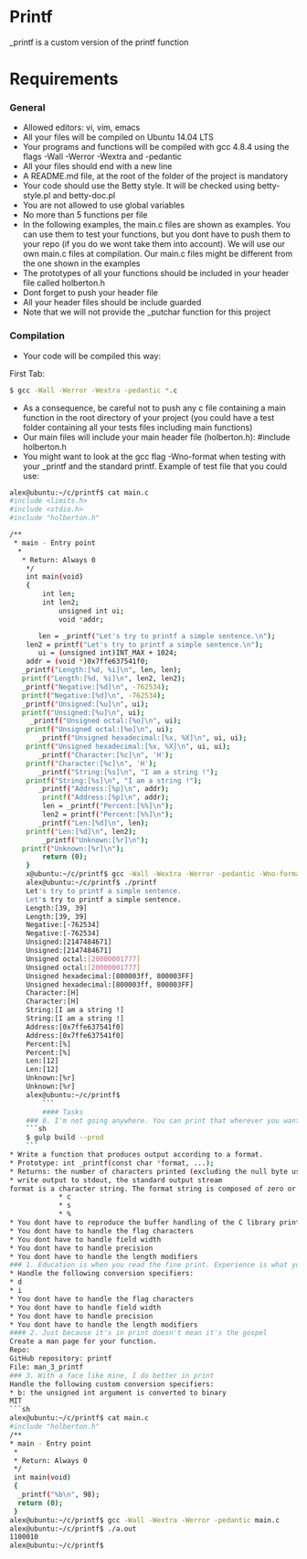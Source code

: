 # Printf
_printf is a custom version of the printf function

# Requirements

### General


* Allowed editors: vi, vim, emacs
* All your files will be compiled on Ubuntu 14.04 LTS
* Your programs and functions will be compiled with gcc 4.8.4 using the flags -Wall  -Werror -Wextra and -pedantic
* All your files should end with a new line
* A README.md file, at the root of the folder of the project is mandatory
* Your code should use the Betty style. It will be checked using betty-style.pl and betty-doc.pl
* You are not allowed to use global variables
* No more than 5 functions per file
* In the following examples, the main.c files are shown as examples. You can use them to test your functions, but you dont have to push them to your repo (if you do we wont take them into account). We will use our own main.c files at compilation. Our main.c files might be different from the one shown in the examples
* The prototypes of all your functions should be included in your header file called holberton.h
* Dont forget to push your header file
* All your header files should be include guarded
* Note that we will not provide the _putchar function for this project

### Compilation
* Your code will be compiled this way:

First Tab:
```sh
$ gcc -Wall -Werror -Wextra -pedantic *.c
```
* As a consequence, be careful not to push any c file containing a main function in the root directory of your project (you could have a test folder containing all your tests files including main functions)
* Our main files will include your main header file (holberton.h): #include holberton.h
* You might want to look at the gcc flag -Wno-format when testing with your _printf and the standard printf. Example of test file that you could use:

```sh
alex@ubuntu:~/c/printf$ cat main.c
#include <limits.h>
#include <stdio.h>
#include "holberton.h"

/**
 * main - Entry point
  *
   * Return: Always 0
    */
    int main(void)
    {
        int len;
	    int len2;
	        unsigned int ui;
		    void *addr;

       len = _printf("Let's try to printf a simple sentence.\n");
    len2 = printf("Let's try to printf a simple sentence.\n");
       ui = (unsigned int)INT_MAX + 1024;
    addr = (void *)0x7ffe637541f0;
   _printf("Length:[%d, %i]\n", len, len);
   printf("Length:[%d, %i]\n", len2, len2);
   _printf("Negative:[%d]\n", -762534);
   printf("Negative:[%d]\n", -762534);
   _printf("Unsigned:[%u]\n", ui);
   printf("Unsigned:[%u]\n", ui);
     _printf("Unsigned octal:[%o]\n", ui);
    printf("Unsigned octal:[%o]\n", ui);
       _printf("Unsigned hexadecimal:[%x, %X]\n", ui, ui);
    printf("Unsigned hexadecimal:[%x, %X]\n", ui, ui);
       _printf("Character:[%c]\n", 'H');
    printf("Character:[%c]\n", 'H');
       _printf("String:[%s]\n", "I am a string !");
    printf("String:[%s]\n", "I am a string !");
       _printf("Address:[%p]\n", addr);
	    printf("Address:[%p]\n", addr);
        len = _printf("Percent:[%%]\n");
	    len2 = printf("Percent:[%%]\n");
       _printf("Len:[%d]\n", len);
    printf("Len:[%d]\n", len2);
        _printf("Unknown:[%r]\n");
   printf("Unknown:[%r]\n");
        return (0);
	}
	x@ubuntu:~/c/printf$ gcc -Wall -Wextra -Werror -pedantic -Wno-format *.c
	alex@ubuntu:~/c/printf$ ./printf
	Let's try to printf a simple sentence.
	Let's try to printf a simple sentence.
	Length:[39, 39]
	Length:[39, 39]
	Negative:[-762534]
	Negative:[-762534]
	Unsigned:[2147484671]
	Unsigned:[2147484671]
	Unsigned octal:[20000001777]
	Unsigned octal:[20000001777]
	Unsigned hexadecimal:[800003ff, 800003FF]
	Unsigned hexadecimal:[800003ff, 800003FF]
	Character:[H]
	Character:[H]
	String:[I am a string !]
	String:[I am a string !]
	Address:[0x7ffe637541f0]
	Address:[0x7ffe637541f0]
	Percent:[%]
	Percent:[%]
	Len:[12]
	Len:[12]
	Unknown:[%r]
	Unknown:[%r]
	alex@ubuntu:~/c/printf$
		```
		#### Tasks
	### 0. I'm not going anywhere. You can print that wherever you want to. I'm here and I'm a Spur for life
	```sh
	$ gulp build --prod
	```
* Write a function that produces output according to a format.
* Prototype: int _printf(const char *format, ...);
* Returns: the number of characters printed (excluding the null byte used to end output to strings)
* write output to stdout, the standard output stream
format is a character string. The format string is composed of zero or more directives. See man 3 printf for more detail. You need to handle the following conversion specifiers:
			* c
			* s
			* %
* You dont have to reproduce the buffer handling of the C library printf function
* You dont have to handle the flag characters
* You dont have to handle field width
* You dont have to handle precision
* You dont have to handle the length modifiers
### 1. Education is when you read the fine print. Experience is what you get if you
* Handle the following conversion specifiers:
* d
* i
* You dont have to handle the flag characters
* You dont have to handle field width
* You dont have to handle precision
* You dont have to handle the length modifiers
#### 2. Just because it's in print doesn't mean it's the gospel
Create a man page for your function.
Repo:
GitHub repository: printf
File: man_3_printf
### 3. With a face like mine, I do better in print
Handle the following custom conversion specifiers:
* b: the unsigned int argument is converted to binary
MIT
```sh
alex@ubuntu:~/c/printf$ cat main.c
#include "holberton.h"
/**
* main - Entry point
 *
 * Return: Always 0
 */
 int main(void)
 {
  _printf("%b\n", 98);
  return (0);
 }
alex@ubuntu:~/c/printf$ gcc -Wall -Wextra -Werror -pedantic main.c
alex@ubuntu:~/c/printf$ ./a.out
1100010
alex@ubuntu:~/c/printf$
```